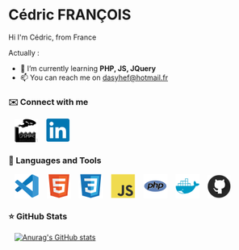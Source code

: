 # Cédric FRANÇOIS

Hi I'm Cédric, from France

Actually :

- 🌱 I’m currently learning **PHP, JS, JQuery**
- 📫 You can reach me on dasyhef@hotmail.fr

### ✉️ Connect with me

&nbsp;&nbsp;
<a href="https://dasyhef.github.io/CV-CF" /><img src="./img/DII.svg" /></a>
&nbsp;&nbsp;
<a href="https://www.linkedin.com/in/c%C3%A9dric-fran%C3%A7ois-8a2089272/" target="_blanc"><img src="./img/linkedin.svg" /></a>

### 🧰 Languages and Tools

&nbsp;&nbsp;
![img_vscode](./img/vscode.svg)
&nbsp;&nbsp;
![img_html](./img/html.svg)
&nbsp;&nbsp;
![img_css](./img/css.svg)
&nbsp;&nbsp;
![img_javascript](./img/javascript.svg)
&nbsp;&nbsp;
![img_php](./img/php.svg)
&nbsp;&nbsp;
![img_docker](./img/docker.svg)
&nbsp;&nbsp;
![img_git](./img/github.svg)

### ⭐ GitHub Stats

&nbsp;&nbsp;
[![Anurag's GitHub stats](https://github-readme-stats.vercel.app/api?username=DASyhef&count_private=true&show_icons=true&hide_border=true&theme=transparent)](https://github.com/anuraghazra/github-readme-stats)
